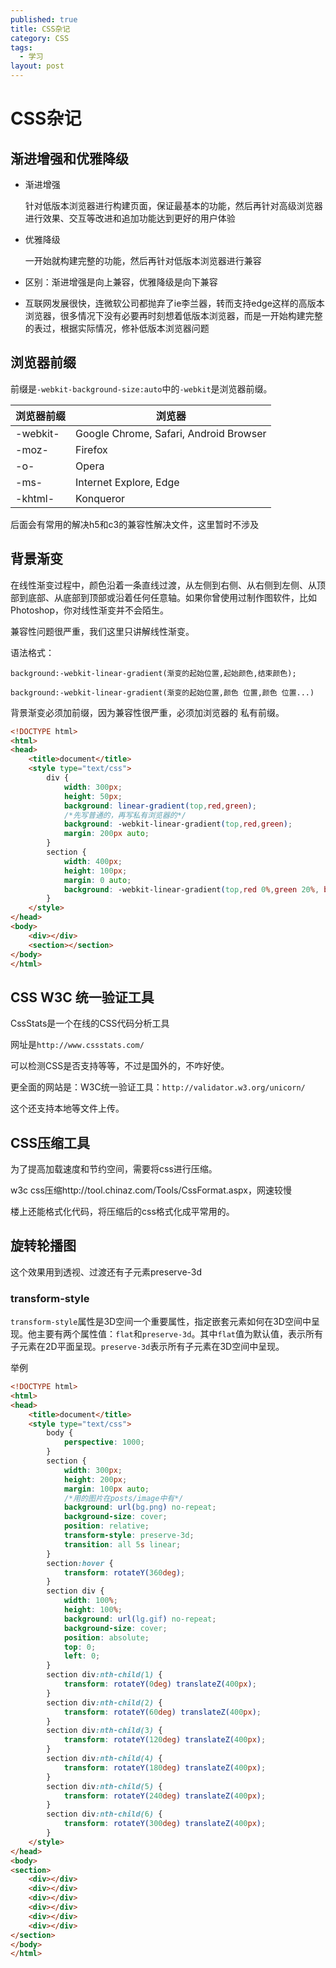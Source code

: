 ```yaml
---
published: true
title: CSS杂记
category: CSS
tags: 
  - 学习
layout: post
---
```


# CSS杂记

## 渐进增强和优雅降级

- 渐进增强

  针对低版本浏览器进行构建页面，保证最基本的功能，然后再针对高级浏览器进行效果、交互等改进和追加功能达到更好的用户体验

- 优雅降级

  一开始就构建完整的功能，然后再针对低版本浏览器进行兼容

- 区别：渐进增强是向上兼容，优雅降级是向下兼容
- 互联网发展很快，连微软公司都抛弃了ie李兰器，转而支持edge这样的高版本浏览器，很多情况下没有必要再时刻想着低版本浏览器，而是一开始构建完整的表过，根据实际情况，修补低版本浏览器问题

## 浏览器前缀

前缀是`-webkit-background-size:auto`中的`-webkit`是浏览器前缀。

| 浏览器前缀 | 浏览器                                 |
| ---------- | -------------------------------------- |
| -webkit-   | Google Chrome, Safari, Android Browser |
| -moz-      | Firefox                                |
| -o-        | Opera                                  |
| -ms-       | Internet Explore, Edge                 |
| -khtml-    | Konqueror                              |

后面会有常用的解决h5和c3的兼容性解决文件，这里暂时不涉及

## 背景渐变

在线性渐变过程中，颜色沿着一条直线过渡，从左侧到右侧、从右侧到左侧、从顶部到底部、从底部到顶部或沿着任何任意轴。如果你曾使用过制作图软件，比如Photoshop，你对线性渐变并不会陌生。

兼容性问题很严重，我们这里只讲解线性渐变。

语法格式：

`background:-webkit-linear-gradient(渐变的起始位置,起始颜色,结束颜色);`

`background:-webkit-linear-gradient(渐变的起始位置,颜色 位置,颜色 位置...)`

背景渐变必须加前缀，因为兼容性很严重，必须加浏览器的 私有前缀。

```html
<!DOCTYPE html>
<html>
<head>
	<title>document</title>
	<style type="text/css">
		div {
			width: 300px;
			height: 50px;
            background: linear-gradient(top,red,green);
            /*先写普通的，再写私有浏览器的*/
			background: -webkit-linear-gradient(top,red,green);
			margin: 200px auto;
		}
        section {
			width: 400px;
			height: 100px;
			margin: 0 auto;
			background: -webkit-linear-gradient(top,red 0%,green 20%, blue 80%);
		}
	</style>
</head>
<body>
    <div></div>
    <section></section>
</body>
</html>
```

## CSS W3C 统一验证工具

CssStats是一个在线的CSS代码分析工具

网址是`http://www.cssstats.com/`

可以检测CSS是否支持等等，不过是国外的，不咋好使。

更全面的网站是：W3C统一验证工具：`http://validator.w3.org/unicorn/`

这个还支持本地等文件上传。

## CSS压缩工具

为了提高加载速度和节约空间，需要将css进行压缩。

w3c css压缩http://tool.chinaz.com/Tools/CssFormat.aspx，网速较慢

楼上还能格式化代码，将压缩后的css格式化成平常用的。

## 旋转轮播图

这个效果用到透视、过渡还有子元素preserve-3d

### transform-style

`transform-style`属性是3D空间一个重要属性，指定嵌套元素如何在3D空间中呈现。他主要有两个属性值：`flat`和`preserve-3d`。其中`flat`值为默认值，表示所有子元素在2D平面呈现。`preserve-3d`表示所有子元素在3D空间中呈现。

举例

```html
<!DOCTYPE html>
<html>
<head>
	<title>document</title>
	<style type="text/css">
	    body {
	    	perspective: 1000;
	    }
		section {
            width: 300px;
            height: 200px;
            margin: 100px auto;
            /*用的图片在posts/image中有*/
            background: url(bg.png) no-repeat;
            background-size: cover;
            position: relative;
            transform-style: preserve-3d;
            transition: all 5s linear;
		}
		section:hover {
			transform: rotateY(360deg);
		}
		section div {
			width: 100%;
			height: 100%;
			background: url(lg.gif) no-repeat;
			background-size: cover;
			position: absolute;
			top: 0;
			left: 0;
		}
		section div:nth-child(1) {
			transform: rotateY(0deg) translateZ(400px);
		}
		section div:nth-child(2) {
			transform: rotateY(60deg) translateZ(400px);
		}
		section div:nth-child(3) {
			transform: rotateY(120deg) translateZ(400px);
		}
		section div:nth-child(4) {
			transform: rotateY(180deg) translateZ(400px);
		}
		section div:nth-child(5) {
			transform: rotateY(240deg) translateZ(400px);
		}
		section div:nth-child(6) {
			transform: rotateY(300deg) translateZ(400px);
		}
	</style>
</head>
<body>
<section>
	<div></div>
	<div></div>
	<div></div>
	<div></div>
	<div></div>
	<div></div>
</section>
</body>
</html>
```

